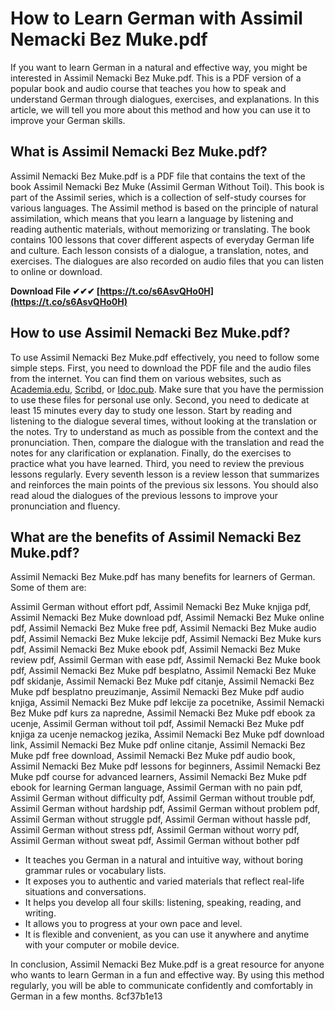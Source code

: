 # How to Learn German with Assimil Nemacki Bez Muke.pdf
 
If you want to learn German in a natural and effective way, you might be interested in Assimil Nemacki Bez Muke.pdf. This is a PDF version of a popular book and audio course that teaches you how to speak and understand German through dialogues, exercises, and explanations. In this article, we will tell you more about this method and how you can use it to improve your German skills.
 
## What is Assimil Nemacki Bez Muke.pdf?
 
Assimil Nemacki Bez Muke.pdf is a PDF file that contains the text of the book Assimil Nemacki Bez Muke (Assimil German Without Toil). This book is part of the Assimil series, which is a collection of self-study courses for various languages. The Assimil method is based on the principle of natural assimilation, which means that you learn a language by listening and reading authentic materials, without memorizing or translating. The book contains 100 lessons that cover different aspects of everyday German life and culture. Each lesson consists of a dialogue, a translation, notes, and exercises. The dialogues are also recorded on audio files that you can listen to online or download.
 
**Download File ✔✔✔ [https://t.co/s6AsvQHo0H](https://t.co/s6AsvQHo0H)**


 
## How to use Assimil Nemacki Bez Muke.pdf?
 
To use Assimil Nemacki Bez Muke.pdf effectively, you need to follow some simple steps. First, you need to download the PDF file and the audio files from the internet. You can find them on various websites, such as [Academia.edu](https://www.academia.edu/28267610/ASSiMil_Nemacki_Bez_Muke_Knjiga_pdf), [Scribd](https://www.scribd.com/doc/146090920/ASSiMil-Nemacki-Bez-Muke-Knjiga-pdf), or [Idoc.pub](https://idoc.pub/documents/assimil-nemacki-bez-muke-knjigapdf-d2nver728dlk). Make sure that you have the permission to use these files for personal use only. Second, you need to dedicate at least 15 minutes every day to study one lesson. Start by reading and listening to the dialogue several times, without looking at the translation or the notes. Try to understand as much as possible from the context and the pronunciation. Then, compare the dialogue with the translation and read the notes for any clarification or explanation. Finally, do the exercises to practice what you have learned. Third, you need to review the previous lessons regularly. Every seventh lesson is a review lesson that summarizes and reinforces the main points of the previous six lessons. You should also read aloud the dialogues of the previous lessons to improve your pronunciation and fluency.
 
## What are the benefits of Assimil Nemacki Bez Muke.pdf?
 
Assimil Nemacki Bez Muke.pdf has many benefits for learners of German. Some of them are:
 
Assimil German without effort pdf,  Assimil Nemacki Bez Muke knjiga pdf,  Assimil Nemacki Bez Muke download pdf,  Assimil Nemacki Bez Muke online pdf,  Assimil Nemacki Bez Muke free pdf,  Assimil Nemacki Bez Muke audio pdf,  Assimil Nemacki Bez Muke lekcije pdf,  Assimil Nemacki Bez Muke kurs pdf,  Assimil Nemacki Bez Muke ebook pdf,  Assimil Nemacki Bez Muke review pdf,  Assimil German with ease pdf,  Assimil Nemacki Bez Muke book pdf,  Assimil Nemacki Bez Muke pdf besplatno,  Assimil Nemacki Bez Muke pdf skidanje,  Assimil Nemacki Bez Muke pdf citanje,  Assimil Nemacki Bez Muke pdf besplatno preuzimanje,  Assimil Nemacki Bez Muke pdf audio knjiga,  Assimil Nemacki Bez Muke pdf lekcije za pocetnike,  Assimil Nemacki Bez Muke pdf kurs za napredne,  Assimil Nemacki Bez Muke pdf ebook za ucenje,  Assimil German without toil pdf,  Assimil Nemacki Bez Muke pdf knjiga za ucenje nemackog jezika,  Assimil Nemacki Bez Muke pdf download link,  Assimil Nemacki Bez Muke pdf online citanje,  Assimil Nemacki Bez Muke pdf free download,  Assimil Nemacki Bez Muke pdf audio book,  Assimil Nemacki Bez Muke pdf lessons for beginners,  Assimil Nemacki Bez Muke pdf course for advanced learners,  Assimil Nemacki Bez Muke pdf ebook for learning German language,  Assimil German with no pain pdf,  Assimil German without difficulty pdf,  Assimil German without trouble pdf,  Assimil German without hardship pdf,  Assimil German without problem pdf,  Assimil German without struggle pdf,  Assimil German without hassle pdf,  Assimil German without stress pdf,  Assimil German without worry pdf,  Assimil German without sweat pdf,  Assimil German without bother pdf
 
- It teaches you German in a natural and intuitive way, without boring grammar rules or vocabulary lists.
- It exposes you to authentic and varied materials that reflect real-life situations and conversations.
- It helps you develop all four skills: listening, speaking, reading, and writing.
- It allows you to progress at your own pace and level.
- It is flexible and convenient, as you can use it anywhere and anytime with your computer or mobile device.

In conclusion, Assimil Nemacki Bez Muke.pdf is a great resource for anyone who wants to learn German in a fun and effective way. By using this method regularly, you will be able to communicate confidently and comfortably in German in a few months.
 8cf37b1e13
 
